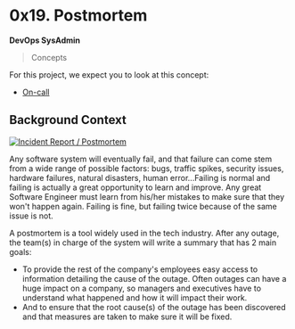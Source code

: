 # 0x19. Postmortem

**DevOps SysAdmin**

> Concepts

For this project, we expect you to look at this concept:

- [On-call](https://intranet.alxswe.com/concepts/39)

## Background Context

[![Incident Report / Postmortem](http://img.youtube.com/vi/rp5cVMNmbro/0.jpg)](http://www.youtube.com/watch?v=rp5cVMNmbro "Postmortem")

Any software system will eventually fail, and that failure can come stem from a wide range of possible factors: bugs, traffic spikes, security issues, hardware failures, natural disasters, human error...Failing is normal and failing is actually a great opportunity to learn and improve. Any great Software Engineer must learn from his/her mistakes to make sure that they won't happen again. Failing is fine, but failing twice because of the same issue is not.

A postmortem is a tool widely used in the tech industry. After any outage, the team(s) in charge of the system will write a summary that has 2 main goals:

- To provide the rest of the company's employees easy access to information detailing the cause of the outage. Often outages can have a huge impact on a company, so managers and executives have to understand what happened and how it will impact their work.
- And to ensure that the root cause(s) of the outage has been discovered and that measures are taken to make sure it will be fixed.
